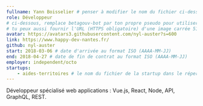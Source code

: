 ```yaml
---
fullname: Yann Boisselier # penser à modifier le nom du fichier ci-dessus !
role: Développeur
# ci-dessous, remplace betagouv-bot par ton propre pseudo pour utiliser la photo de ton profil Github
# tu peux aussi fournir l'URL (HTTPS obligatoire) d'une image carrée 512x512 minimum
avatar: https://avatars3.githubusercontent.com/nyl-auster?s=600
link: https://www.happy-dev-nantes.fr/
github: nyl-auster
start: 2018-03-06 # date d'arrivée au format ISO (AAAA-MM-JJ)
end: 2018-04-27 # date de fin de contrat au format ISO (AAAA-MM-JJ)
employer: independent/octo
startups:
    - aides-territoires # le nom du fichier de la startup dans le répertoire /_startup/ sans l'extension .md
---
```


Développeur spécialisé web applications : Vue.js, React, Node, API, GraphQL, REST. 
